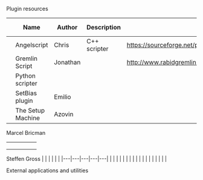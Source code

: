 Plugin resources

|   | Name | Author | Description | Link | Note | Status 🚦 |
|---|---|---|---|---|---|---|
| |Angelscript| Chris| C++ scripter | https://sourceforge.net/p/angelscript/code/HEAD/tree/ ||🔴|
| |Gremlin Script | Jonathan | | http://www.rabidgremlin.com/software/gremlinscript/index.html ||🔴|
| |Python scripter |||||🔴|
| |SetBias plugin |Emilio||||🟡|
| |The Setup Machine |Azovin||||🟡|

Marcel Bricman

|   |   |   |   |   |
|---|---|---|---|---|
|   |   |   |   |   |
|   |   |   |   |   |
|   |   |   |   |   |

Steffen Gross
|   |   |   |   |   |
|---|---|---|---|---|
|   |   |   |   |   |
|   |   |   |   |   |
|   |   |   |   |   |

External applications and utilities

